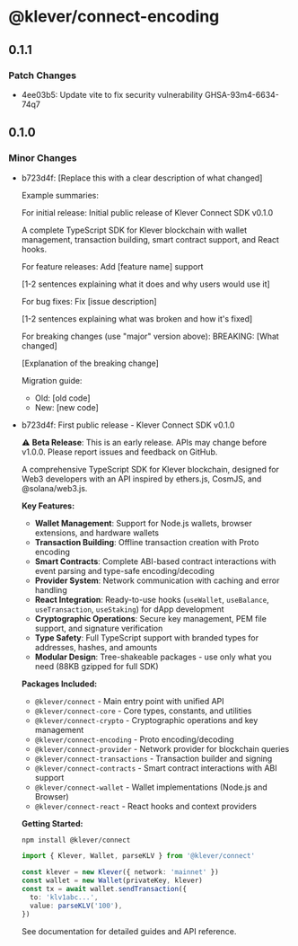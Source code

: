 # @klever/connect-encoding

## 0.1.1

### Patch Changes

- 4ee03b5: Update vite to fix security vulnerability GHSA-93m4-6634-74q7

## 0.1.0

### Minor Changes

- b723d4f: [Replace this with a clear description of what changed]

  Example summaries:

  For initial release:
  Initial public release of Klever Connect SDK v0.1.0

  A complete TypeScript SDK for Klever blockchain with wallet management,
  transaction building, smart contract support, and React hooks.

  For feature releases:
  Add [feature name] support

  [1-2 sentences explaining what it does and why users would use it]

  For bug fixes:
  Fix [issue description]

  [1-2 sentences explaining what was broken and how it's fixed]

  For breaking changes (use "major" version above):
  BREAKING: [What changed]

  [Explanation of the breaking change]

  Migration guide:
  - Old: [old code]
  * New: [new code]

- b723d4f: First public release - Klever Connect SDK v0.1.0

  ⚠️ **Beta Release**: This is an early release. APIs may change before v1.0.0.
  Please report issues and feedback on GitHub.

  A comprehensive TypeScript SDK for Klever blockchain, designed for Web3 developers
  with an API inspired by ethers.js, CosmJS, and @solana/web3.js.

  **Key Features:**
  - **Wallet Management**: Support for Node.js wallets, browser extensions, and hardware wallets
  - **Transaction Building**: Offline transaction creation with Proto encoding
  - **Smart Contracts**: Complete ABI-based contract interactions with event parsing and type-safe encoding/decoding
  - **Provider System**: Network communication with caching and error handling
  - **React Integration**: Ready-to-use hooks (`useWallet`, `useBalance`, `useTransaction`, `useStaking`) for dApp development
  - **Cryptographic Operations**: Secure key management, PEM file support, and signature verification
  - **Type Safety**: Full TypeScript support with branded types for addresses, hashes, and amounts
  - **Modular Design**: Tree-shakeable packages - use only what you need (88KB gzipped for full SDK)

  **Packages Included:**
  - `@klever/connect` - Main entry point with unified API
  - `@klever/connect-core` - Core types, constants, and utilities
  - `@klever/connect-crypto` - Cryptographic operations and key management
  - `@klever/connect-encoding` - Proto encoding/decoding
  - `@klever/connect-provider` - Network provider for blockchain queries
  - `@klever/connect-transactions` - Transaction builder and signing
  - `@klever/connect-contracts` - Smart contract interactions with ABI support
  - `@klever/connect-wallet` - Wallet implementations (Node.js and Browser)
  - `@klever/connect-react` - React hooks and context providers

  **Getting Started:**

  ```bash
  npm install @klever/connect
  ```

  ```typescript
  import { Klever, Wallet, parseKLV } from '@klever/connect'

  const klever = new Klever({ network: 'mainnet' })
  const wallet = new Wallet(privateKey, klever)
  const tx = await wallet.sendTransaction({
    to: 'klv1abc...',
    value: parseKLV('100'),
  })
  ```

  See documentation for detailed guides and API reference.
